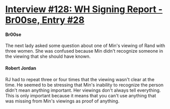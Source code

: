 # [Interview #128: WH Signing Report - Br00se, Entry #28](https://www.theoryland.com/intvmain.php?i=128#28)

#### Br00se

The next lady asked some question about one of Min's viewing of Rand with three women. She was confused because Min didn't recognize someone in the viewing that she should have known.

#### Robert Jordan

RJ had to repeat three or four times that the viewing wasn't clear at the time. He seemed to be stressing that Min's inability to recognize the person didn't mean anything important. Her viewings don't always tell everything. This is only important because it means that you can't use anything that was missing from Min's viewings as proof of anything.

